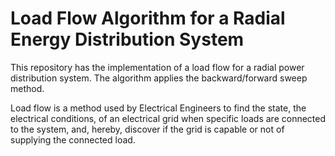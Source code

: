 # Load Flow Algorithm for a Radial Energy Distribution System

This repository has the implementation of a load flow for a radial power distribution system. The algorithm applies the backward/forward sweep method.

Load flow is a method used by Electrical Engineers to find the state, the electrical conditions, of an electrical grid when specific loads are connected to the system, and, hereby, discover if the grid is capable or not of supplying the connected load.
